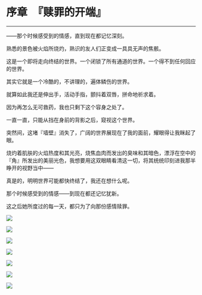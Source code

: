 # 序章　『赎罪的开端』

------

——那个时候感受到的情感，直到现在都记忆深刻。

熟悉的景色被火焰所烧灼，熟识的友人们正变成一具具无声的焦骸。

这是一个即将走向终结的世界。一个闭锁了所有通道的世界。一个得不到任何回应的世界。

其实它就是一个冷酷的，不讲理的，遍体鳞伤的世界。

就算如此我还是伸出手，活动手指，颤抖着双唇，拼命地祈求着。

因为再怎么无可救药，我也只剩下这个容身之处了。

一直一直，只能从挡在身前的背影之后，窥视这个世界。

突然间，这堵『墙壁』消失了，广阔的世界展现在了我的面前，耀眼得让我眯起了眼。

烧灼着肌肤的火焰热度和其光亮，烧焦血肉而发出的臭味和其暗色，漂浮在空中的『角』所发出的美丽光色，我想要用这双眼睛看清这一切，将其统统印刻进我那半睁开的视野当中——

真是的，明明世界可能都快终结了，我还在想什么呢。

那个时候感受到的情感——到现在都还记忆犹新。

这之后她所度过的每一天，都只为了向那份感情赎罪。

![](/res/img/article/chapter020/21.jpg)

![](/res/img/article/chapter020/22.jpg)

![](/res/img/article/chapter020/23.jpg)

![](/res/img/article/chapter020/24.jpg)

![](/res/img/article/chapter020/25.jpg)

![](/res/img/article/chapter020/26.jpg)

![](/res/img/article/chapter020/28.jpg)
